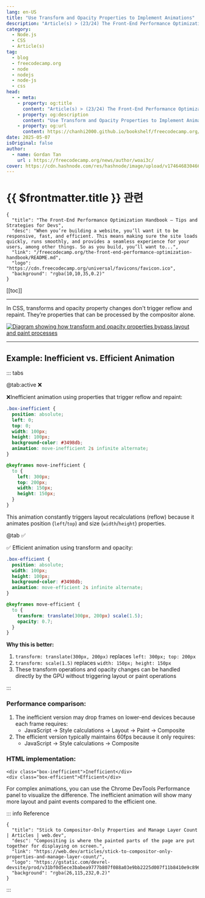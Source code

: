 ```yaml
---
lang: en-US
title: "Use Transform and Opacity Properties to Implement Animations"
description: "Article(s) > (23/24) The Front-End Performance Optimization Handbook – Tips and Strategies for Devs"
category:
  - Node.js
  - CSS
  - Article(s)
tag:
  - blog
  - freecodecamp.org
  - node
  - nodejs
  - node-js
  - css
head:
  - - meta:
    - property: og:title
      content: "Article(s) > (23/24) The Front-End Performance Optimization Handbook – Tips and Strategies for Devs"
    - property: og:description
      content: "Use Transform and Opacity Properties to Implement Animations"
    - property: og:url
      content: https://chanhi2000.github.io/bookshelf/freecodecamp.org/the-front-end-performance-optimization-handbook/use-transform-and-opacity-properties-to-implement-animations.html
date: 2025-05-07
isOriginal: false
author:
  - name: Gordan Tan
    url : https://freecodecamp.org/news/author/woai3c/
cover: https://cdn.hashnode.com/res/hashnode/image/upload/v1746468304666/ca24ac6b-1591-4abf-a544-739fbfaecf49.png
---
```


# {{ $frontmatter.title }} 관련

```component VPCard
{
  "title": "The Front-End Performance Optimization Handbook – Tips and Strategies for Devs",
  "desc": "When you’re building a website, you’ll want it to be responsive, fast, and efficient. This means making sure the site loads quickly, runs smoothly, and provides a seamless experience for your users, among other things. So as you build, you’ll want to...",
  "link": "/freecodecamp.org/the-front-end-performance-optimization-handbook/README.md",
  "logo": "https://cdn.freecodecamp.org/universal/favicons/favicon.ico",
  "background": "rgba(10,10,35,0.2)"
}
```

[[toc]]

---

<SiteInfo
  name="The Front-End Performance Optimization Handbook – Tips and Strategies for Devs"
  desc="When you’re building a website, you’ll want it to be responsive, fast, and efficient. This means making sure the site loads quickly, runs smoothly, and provides a seamless experience for your users, among other things. So as you build, you’ll want to..."
  url="https://freecodecamp.org/news/the-front-end-performance-optimization-handbook#heading-use-transform-and-opacity-properties-to-implement-animations"
  logo="https://cdn.freecodecamp.org/universal/favicons/favicon.ico"
  preview="https://cdn.hashnode.com/res/hashnode/image/upload/v1746468304666/ca24ac6b-1591-4abf-a544-739fbfaecf49.png"/>

In CSS, transforms and opacity property changes don't trigger reflow and repaint. They’re properties that can be processed by the compositor alone.

[![Diagram showing how transform and opacity properties bypass layout and paint processes](https://media2.dev.to/dynamic/image/width=800%2Cheight=%2Cfit=scale-down%2Cgravity=auto%2Cformat=auto/https%3A%2F%2Fdev-to-uploads.s3.amazonaws.com%2Fuploads%2Farticles%2F3ae64ihgp1781wrtfci8.png)](https://camo.githubusercontent.com/00e5e11d0b2837e91e8118284520b5969ae69670c8607d791e2053599fee0b4e/68747470733a2f2f696d672d626c6f672e6373646e696d672e636e2f696d675f636f6e766572742f66626436333931363533376336623531373733633266623134343263663130632e706e67)

---

## Example: Inefficient vs. Efficient Animation

::: tabs

@tab:active ❌

❌Inefficient animation using properties that trigger reflow and repaint:

```css
.box-inefficient {
  position: absolute;
  left: 0;
  top: 0;
  width: 100px;
  height: 100px;
  background-color: #3498db;
  animation: move-inefficient 2s infinite alternate;
}

@keyframes move-inefficient {
  to {
    left: 300px;
    top: 200px;
    width: 150px;
    height: 150px;
  }
}
```

This animation constantly triggers layout recalculations (reflow) because it animates position (`left`/`top`) and size (`width`/`height`) properties.

@tab ✅

✅ Efficient animation using transform and opacity:

```css
.box-efficient {
  position: absolute;
  width: 100px;
  height: 100px;
  background-color: #3498db;
  animation: move-efficient 2s infinite alternate;
}

@keyframes move-efficient {
  to {
    transform: translate(300px, 200px) scale(1.5);
    opacity: 0.7;
  }
}
```

**Why this is better:**

1. `transform: translate(300px, 200px)` replaces `left: 300px; top: 200px`
2. `transform: scale(1.5)` replaces `width: 150px; height: 150px`
3. These transform operations and opacity changes can be handled directly by the GPU without triggering layout or paint operations

:::

### Performance comparison:

1. The inefficient version may drop frames on lower-end devices because each frame requires:
    - JavaScript → Style calculations → Layout → Paint → Composite
2. The efficient version typically maintains 60fps because it only requires:
    - JavaScript → Style calculations → Composite

### HTML implementation:

```tsx
<div class="box-inefficient">Inefficient</div>
<div class="box-efficient">Efficient</div>
```

For complex animations, you can use the Chrome DevTools Performance panel to visualize the difference. The inefficient animation will show many more layout and paint events compared to the efficient one.

::: info Reference

```component VPCard
{
  "title": "Stick to Compositor-Only Properties and Manage Layer Count | Articles | web.dev",
  "desc": "Compositing is where the painted parts of the page are put together for displaying on screen.",
  "link": "https://web.dev/articles/stick-to-compositor-only-properties-and-manage-layer-count/",
  "logo": "https://gstatic.com/devrel-devsite/prod/v31bf0d5ece3babea9777b807f088a03e9bb2225d007f11b8410e9c896eb213a6/web/images/favicon.png",
  "background": "rgba(26,115,232,0.2)"
}
```

:::
